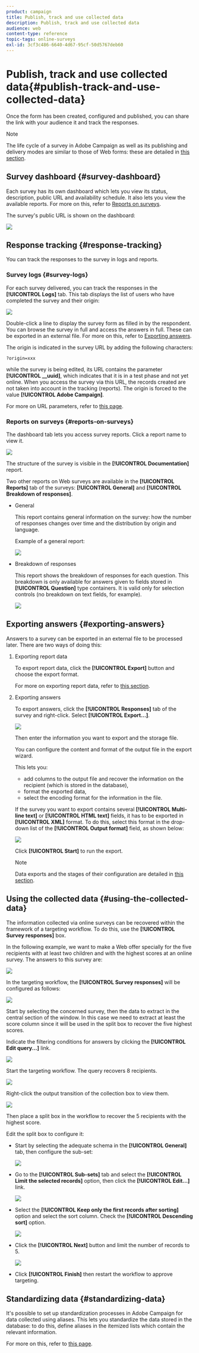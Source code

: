 ```yaml
---
product: campaign
title: Publish, track and use collected data
description: Publish, track and use collected data
audience: web
content-type: reference
topic-tags: online-surveys
exl-id: 3cf3c486-6640-4d67-95cf-50d5767deb60
---
```

# Publish, track and use collected data{#publish-track-and-use-collected-data}

Once the form has been created, configured and published, you can share the link with your audience it and track the responses.

>[!NOTE]
>
>The life cycle of a survey in Adobe Campaign as well as its publishing and delivery modes are similar to those of Web forms: these are detailed in [this section](../../web/using/about-web-forms.md).

## Survey dashboard {#survey-dashboard}

Each survey has its own dashboard which lets you view its status, description, public URL and availability schedule. It also lets you view the available reports. For more on this, refer to [Reports on surveys](#reports-on-surveys).

The survey's public URL is shown on the dashboard:

![](assets/survey_public_url.png)

## Response tracking {#response-tracking}

You can track the responses to the survey in logs and reports.

### Survey logs {#survey-logs}

For each survey delivered, you can track the responses in the **[!UICONTROL Logs]** tab. This tab displays the list of users who have completed the survey and their origin:

![](assets/s_ncs_admin_survey_logs.png)

Double-click a line to display the survey form as filled in by the respondent. You can browse the survey in full and access the answers in full. These can be exported in an external file. For more on this, refer to [Exporting answers](#exporting-answers).

The origin is indicated in the survey URL by adding the following characters:

```
?origin=xxx
```

while the survey is being edited, its URL contains the parameter **[!UICONTROL __uuid]**, which indicates that it is in a test phase and not yet online. When you access the survey via this URL, the records created are not taken into account in the tracking (reports). The origin is forced to the value **[!UICONTROL Adobe Campaign]**.

For more on URL parameters, refer to [this page](../../web/using/defining-web-forms-properties.md#form-url-parameters).

### Reports on surveys {#reports-on-surveys}

The dashboard tab lets you access survey reports. Click a report name to view it.

![](assets/s_ncs_admin_survey_report_doc.png)

The structure of the survey is visible in the **[!UICONTROL Documentation]** report.

Two other reports on Web surveys are available in the **[!UICONTROL Reports]** tab of the surveys: **[!UICONTROL General]** and **[!UICONTROL Breakdown of responses]**.

* General

  This report contains general information on the survey: how the number of responses changes over time and the distribution by origin and language.

  Example of a general report:

  ![](assets/s_ncs_admin_survey_report_0.png)

* Breakdown of responses

  This report shows the breakdown of responses for each question. This breakdown is only available for answers given to fields stored in **[!UICONTROL Question]** type containers. It is valid only for selection controls (no breakdown on text fields, for example).

  ![](assets/s_ncs_admin_survey_report_2.png)

## Exporting answers {#exporting-answers}

Answers to a survey can be exported in an external file to be processed later. There are two ways of doing this:

1. Exporting report data

   To export report data, click the **[!UICONTROL Export]** button and choose the export format.

   For more on exporting report data, refer to [this section](../../reporting/using/about-reports-creation-in-campaign.md).

1. Exporting answers

   To export answers, click the **[!UICONTROL Responses]** tab of the survey and right-click. Select **[!UICONTROL Export...]**.

   ![](assets/s_ncs_admin_survey_logs_export_menu.png)

   Then enter the information you want to export and the storage file.

   You can configure the content and format of the output file in the export wizard.

   This lets you:

    * add columns to the output file and recover the information on the recipient (which is stored in the database),
    * format the exported data,
    * select the encoding format for the information in the file.

   If the survey you want to export contains several **[!UICONTROL Multi-line text]** or **[!UICONTROL HTML text]** fields, it has to be exported in **[!UICONTROL XML]** format. To do this, select this format in the drop-down list of the **[!UICONTROL Output format]** field, as shown below:

   ![](assets/s_ncs_admin_survey_logs_export_xml.png)

   Click **[!UICONTROL Start]** to run the export.

   >[!NOTE]
   >
   >Data exports and the stages of their configuration are detailed in [this section](../../platform/using/about-generic-imports-exports.md).

## Using the collected data {#using-the-collected-data}

The information collected via online surveys can be recovered within the framework of a targeting workflow. To do this, use the **[!UICONTROL Survey responses]** box.

In the following example, we want to make a Web offer specially for the five recipients with at least two children and with the highest scores at an online survey. The answers to this survey are:

![](assets/s_ncs_admin_survey_responses_wf_box_4.png)

In the targeting workflow, the **[!UICONTROL Survey responses]** will be configured as follows:

![](assets/s_ncs_admin_survey_responses_wf_box_1.png)

Start by selecting the concerned survey, then the data to extract in the central section of the window. In this case we need to extract at least the score column since it will be used in the split box to recover the five highest scores.

Indicate the filtering conditions for answers by clicking the **[!UICONTROL Edit query...]** link.

![](assets/s_ncs_admin_survey_responses_wf_box_2.png)

Start the targeting workflow. The query recovers 8 recipients. 

![](assets/s_ncs_admin_survey_responses_wf_box_5.png)

Right-click the output transition of the collection box to view them.

![](assets/s_ncs_admin_survey_responses_wf_box_6.png)

Then place a split box in the workflow to recover the 5 recipients with the highest score.

Edit the split box to configure it:

* Start by selecting the adequate schema in the **[!UICONTROL General]** tab, then configure the sub-set: 

  ![](assets/s_ncs_admin_survey_responses_wf_box_6b.png)

* Go to the **[!UICONTROL Sub-sets]** tab and select the **[!UICONTROL Limit the selected records]** option, then click the **[!UICONTROL Edit...]** link.

  ![](assets/s_ncs_admin_survey_responses_wf_box_7.png)

* Select the **[!UICONTROL Keep only the first records after sorting]** option and select the sort column. Check the **[!UICONTROL Descending sort]** option.

  ![](assets/s_ncs_admin_survey_responses_wf_box_8.png)

* Click the **[!UICONTROL Next]** button and limit the number of records to 5.

  ![](assets/s_ncs_admin_survey_responses_wf_box_9.png)

* Click **[!UICONTROL Finish]** then restart the workflow to approve targeting.

## Standardizing data {#standardizing-data}

It's possible to set up standardization processes in Adobe Campaign for data collected using aliases. This lets you standardize the data stored in the database: to do this, define aliases in the itemized lists which contain the relevant information.

For more on this, refer to [this page](../../platform/using/managing-enumerations.md#about-enumerations).

